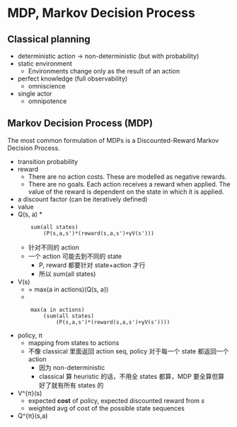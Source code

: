 # MDP, Markov Decision Process

## Classical planning
+ deterministic action -> non-deterministic (but with probability)
+ static environment
    * Environments change only as the result of an action
+ perfect knowledge (full observability)
    * omniscience
+ single actor
    * omnipotence

## Markov Decision Process (MDP) 
The most common formulation of MDPs is a Discounted-Reward Markov Decision Process.

+ transition probability
+ reward
    * There are no action costs. These are modelled as negative rewards.
    * There are no goals. Each action receives a reward when applied. The value of the reward is dependent on the state in which it is applied.
+ a discount factor (can be iteratively defined)
+ value
+ Q(s, a)
    * 
    ``` 
        sum(all states)
            (P(s,a,s')*(reward(s,a,s')+γV(s')))
    ```
    * 针对不同的 action
    * 一个 action 可能去到不同的 state
        - P, reward 都要针对 state+action 才行
        - 所以 sum(all states)
+ V(s)
    * = max(a in actions)(Q(s, a))
    * 
    ``` 
        max(a in actions)
            (sum(all states)
                (P(s,a,s')*(reward(s,a,s')+γV(s'))))
    ```
+ policy, π
    * mapping from states to actions
    * 不像 classical 里面返回 action seq, policy 对于每一个 state 都返回一个 action
        - 因为 non-deterministic
        - classical 算 heuristic 的话，不用全 states 都算，MDP 要全算但算好了就有所有 states 的
+ V^{π}(s)
    * expected __cost__ of policy, expected discounted reward from _s_
    * weighted avg of cost of the possible state sequences 
+ Q^{π}(s,a)

